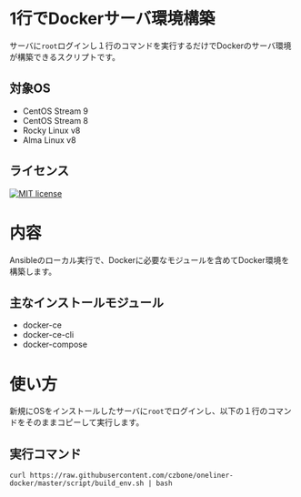 # 1行でDockerサーバ環境構築
サーバに`root`ログインし１行のコマンドを実行するだけでDockerのサーバ環境が構築できるスクリプトです。  

## 対象OS
- CentOS Stream 9
- CentOS Stream 8
- Rocky Linux v8
- Alma Linux v8

## ライセンス

[![MIT license](https://img.shields.io/badge/License-MIT-blue.svg)](https://lbesson.mit-license.org/)

# 内容
Ansibleのローカル実行で、Dockerに必要なモジュールを含めてDocker環境を構築します。

## 主なインストールモジュール

- docker-ce
- docker-ce-cli
- docker-compose

# 使い方
新規にOSをインストールしたサーバに`root`でログインし、以下の１行のコマンドをそのままコピーして実行します。

## 実行コマンド
```
curl https://raw.githubusercontent.com/czbone/oneliner-docker/master/script/build_env.sh | bash
```